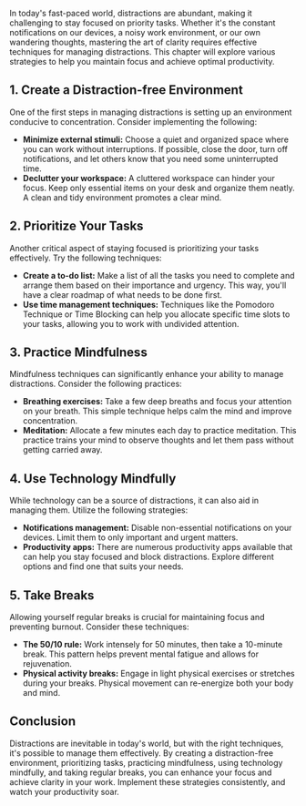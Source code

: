 
In today's fast-paced world, distractions are abundant, making it challenging to stay focused on priority tasks. Whether it's the constant notifications on our devices, a noisy work environment, or our own wandering thoughts, mastering the art of clarity requires effective techniques for managing distractions. This chapter will explore various strategies to help you maintain focus and achieve optimal productivity.

## 1\. Create a Distraction-free Environment

One of the first steps in managing distractions is setting up an environment conducive to concentration. Consider implementing the following:

- **Minimize external stimuli:** Choose a quiet and organized space where you can work without interruptions. If possible, close the door, turn off notifications, and let others know that you need some uninterrupted time.
- **Declutter your workspace:** A cluttered workspace can hinder your focus. Keep only essential items on your desk and organize them neatly. A clean and tidy environment promotes a clear mind.

## 2\. Prioritize Your Tasks

Another critical aspect of staying focused is prioritizing your tasks effectively. Try the following techniques:

- **Create a to-do list:** Make a list of all the tasks you need to complete and arrange them based on their importance and urgency. This way, you'll have a clear roadmap of what needs to be done first.
- **Use time management techniques:** Techniques like the Pomodoro Technique or Time Blocking can help you allocate specific time slots to your tasks, allowing you to work with undivided attention.

## 3\. Practice Mindfulness

Mindfulness techniques can significantly enhance your ability to manage distractions. Consider the following practices:

- **Breathing exercises:** Take a few deep breaths and focus your attention on your breath. This simple technique helps calm the mind and improve concentration.
- **Meditation:** Allocate a few minutes each day to practice meditation. This practice trains your mind to observe thoughts and let them pass without getting carried away.

## 4\. Use Technology Mindfully

While technology can be a source of distractions, it can also aid in managing them. Utilize the following strategies:

- **Notifications management:** Disable non-essential notifications on your devices. Limit them to only important and urgent matters.
- **Productivity apps:** There are numerous productivity apps available that can help you stay focused and block distractions. Explore different options and find one that suits your needs.

## 5\. Take Breaks

Allowing yourself regular breaks is crucial for maintaining focus and preventing burnout. Consider these techniques:

- **The 50/10 rule:** Work intensely for 50 minutes, then take a 10-minute break. This pattern helps prevent mental fatigue and allows for rejuvenation.
- **Physical activity breaks:** Engage in light physical exercises or stretches during your breaks. Physical movement can re-energize both your body and mind.

## Conclusion

Distractions are inevitable in today's world, but with the right techniques, it's possible to manage them effectively. By creating a distraction-free environment, prioritizing tasks, practicing mindfulness, using technology mindfully, and taking regular breaks, you can enhance your focus and achieve clarity in your work. Implement these strategies consistently, and watch your productivity soar.
